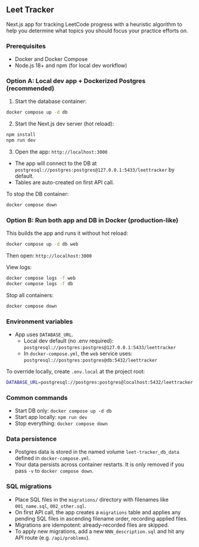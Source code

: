 ## Leet Tracker

Next.js app for tracking LeetCode progress with a heuristic algorithm to help you determine what topics you should focus your practice efforts on.

### Prerequisites

- Docker and Docker Compose
- Node.js 18+ and npm (for local dev workflow)

### Option A: Local dev app + Dockerized Postgres (recommended)

1. Start the database container:

```bash
docker compose up -d db
```

2. Start the Next.js dev server (hot reload):

```bash
npm install
npm run dev
```

3. Open the app: `http://localhost:3000`

- The app will connect to the DB at `postgresql://postgres:postgres@127.0.0.1:5433/leettracker` by default.
- Tables are auto-created on first API call.

To stop the DB container:

```bash
docker compose down
```

### Option B: Run both app and DB in Docker (production-like)

This builds the app and runs it without hot reload:

```bash
docker compose up -d db web
```

Then open: `http://localhost:3000`

View logs:

```bash
docker compose logs -f web
docker compose logs -f db
```

Stop all containers:

```bash
docker compose down
```

### Environment variables

- App uses `DATABASE_URL`.
  - Local dev default (no .env required): `postgresql://postgres:postgres@127.0.0.1:5433/leettracker`
  - In `docker-compose.yml`, the `web` service uses: `postgresql://postgres:postgres@db:5432/leettracker`

To override locally, create `.env.local` at the project root:

```bash
DATABASE_URL=postgresql://postgres:postgres@localhost:5432/leettracker
```

### Common commands

- Start DB only: `docker compose up -d db`
- Start app locally: `npm run dev`
- Stop everything: `docker compose down`

### Data persistence

- Postgres data is stored in the named volume `leet-tracker_db_data` defined in `docker-compose.yml`.
- Your data persists across container restarts. It is only removed if you pass `-v` to `docker compose down`.

### SQL migrations

- Place SQL files in the `migrations/` directory with filenames like `001_name.sql`, `002_other.sql`.
- On first API call, the app creates a `migrations` table and applies any pending SQL files in ascending filename order, recording applied files.
- Migrations are idempotent: already-recorded files are skipped.
- To apply new migrations, add a new `NNN_description.sql` and hit any API route (e.g. `/api/problems`).
